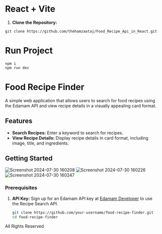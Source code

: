 
# React + Vite


1. **Clone the Repository:**
```
git clone https://github.com/thehamzaataj/Food_Recipe_Api_in_React.git
````
# Run Project 

```
npm i
npm run dev
```

# Food Recipe Finder

A simple web application that allows users to search for food recipes using the Edamam API and view recipe details in a visually appealing card format.

## Features

- **Search Recipes:** Enter a keyword to search for recipes.
- **View Recipe Details:** Display recipe details in card format, including image, title, and ingredients.

## Getting Started
![Screenshot 2024-07-30 160208](https://github.com/user-attachments/assets/51cfb30d-ab48-454f-86b3-364ac6be73d6)
![Screenshot 2024-07-30 160226](https://github.com/user-attachments/assets/88141f86-4eec-43cf-b2c3-3b54ba9bff4a)
![Screenshot 2024-07-30 160247](https://github.com/user-attachments/assets/5d985cb8-27c7-49e4-b791-92afc8c97999)

### Prerequisites

1. **API Key:** Sign up for an Edamam API key at [Edamam Developer](https://developer.edamam.com/) to use the Recipe Search API.




   ```bash
   git clone https://github.com/your-username/food-recipe-finder.git
   cd food-recipe-finder

All Rights Reserved

